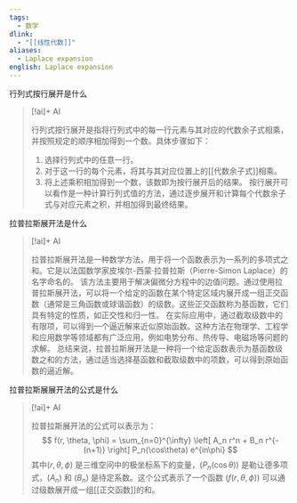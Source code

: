 ```yaml
---
tags:
  - 数学
dlink:
  - "[[线性代数]]"
aliases:
  - Laplace expansion
english: Laplace expansion
---
```

行列式按行展开是什么
> [!ai]+ AI
>
> 行列式按行展开是指将行列式中的每一行元素与其对应的代数余子式相乘，并按照规定的顺序相加得到一个数。具体步骤如下：
> 1. 选择行列式中的任意一行。
> 2. 对于这一行的每个元素，将其与其对应位置上的[[代数余子式]]相乘。
> 3. 将上述乘积相加得到一个数，该数即为按行展开后的结果。
> 按行展开可以看作是一种计算行列式值的方法，通过逐步展开和计算每个代数余子式与对应元素之积，并相加得到最终结果。

拉普拉斯展开法是什么
> [!ai]+ AI
>
> 拉普拉斯展开法是一种数学方法，用于将一个函数表示为一系列的多项式之和。它是以法国数学家皮埃尔-西蒙·拉普拉斯（Pierre-Simon Laplace）的名字命名的。
> 该方法主要用于解决偏微分方程中的边值问题。通过使用拉普拉斯展开法，可以将一个给定的函数在某个特定区域内展开成一组正交函数（通常是三角函数或球谐函数）的级数。这些正交函数称为基函数，它们具有特定的性质，如正交性和归一性。
> 在实际应用中，通过截取级数中的有限项，可以得到一个逼近解来近似原始函数。这种方法在物理学、工程学和应用数学等领域都有广泛应用，例如电势分布、热传导、电磁场等问题的求解。
> 总结来说，拉普拉斯展开法是一种将一个给定函数表示为基函数级数之和的方法，通过适当选择基函数和截取级数中的项数，可以得到原始函数的逼近解。

拉普拉斯展展开法的公式是什么
> [!ai]+ AI
>
> 拉普拉斯展开法的公式可以表示为：
> $$ f(r, \theta, \phi) = \sum_{n=0}^{\infty} \left[ A_n r^n + B_n r^{-(n+1)} \right] P_n(\cos\theta) e^{in\phi} $$
> 其中$( r, \theta, \phi )$ 是三维空间中的极坐标系下的变量，$( P_n(\cos\theta) )$ 是勒让德多项式，$( A_n )$ 和 $( B_n )$ 是待定系数。这个公式表示了一个函数 $( f(r, \theta, \phi) )$ 可以通过级数展开成一组[[正交函数]]的和。

